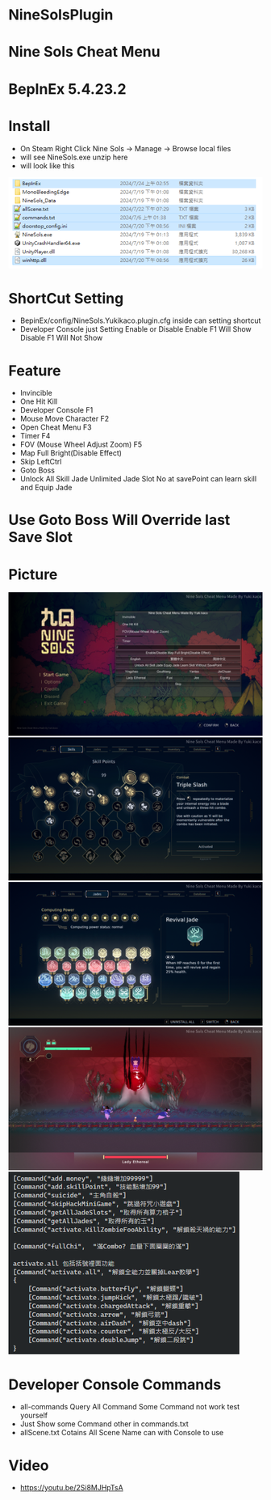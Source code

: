 # NineSolsPlugin
# Nine Sols Cheat Menu

# BepInEx 5.4.23.2

# Install
- On Steam Right Click Nine Sols -> Manage -> Browse local files
- will see NineSols.exe unzip here
- will look like this

![](/img/install.png)

# ShortCut Setting
- BepinEx/config/NineSols.Yukikaco.plugin.cfg inside can setting shortcut
- Developer Console just Setting Enable or Disable Enable F1 Will Show Disable F1 Will Not Show

# Feature
- Invincible
- One Hit Kill
- Developer Console F1
- Mouse Move Character F2
- Open Cheat Menu F3
- Timer F4
- FOV (Mouse Wheel Adjust Zoom) F5
- Map Full Bright(Disable Effect)
- Skip LeftCtrl
- Goto Boss
- Unlock All Skill Jade Unlimited Jade Slot No at savePoint can learn skill and Equip Jade

# Use Goto Boss Will Override last Save Slot

# Picture
![](/img/Menu.png)
![](/img/SkillPoint.png)
![](/img/Jades.png)
![](/img/Fov.png)
![](/img/command.png)

# Developer Console Commands
- all-commands Query All Command Some Command not work test yourself
- Just Show some Command other in commands.txt
- allScene.txt Cotains All Scene Name can with Console to use

# Video
- https://youtu.be/2Si8MJHpTsA
